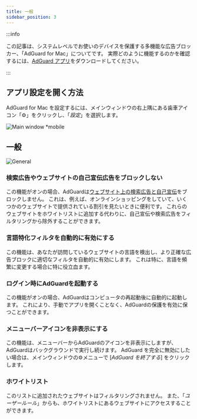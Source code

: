 ```yaml
---
title: 一般
sidebar_position: 3
---
```


:::info

この記事は、システムレベルでお使いのデバイスを保護する多機能な広告ブロッカー、「AdGuard for Mac」についてです。 実際どのように機能するのかを確認するには、[AdGuard アプリ](https://agrd.io/download-kb-adblock)をダウンロードしてください。

:::

## アプリ設定を開く方法

AdGuard for Mac を設定するには、メインウィンドウの右上隅にある歯車アイコン「⚙️」をクリックし、「_設定_」を選択します。

![Main window \*mobile](https://cdn.adtidy.org/content/kb/ad_blocker/mac/main.png)

## 一般

![General](https://cdn.adtidy.org/content/kb/ad_blocker/mac/general.png)

### 検索広告やウェブサイトの自己宣伝広告をブロックしない

この機能がオンの場合、AdGuardは[ウェブサイト上の検索広告と自己宣伝](/general/ad-filtering/search-ads)をブロックしません。 これは、例えば、オンラインショッピングをしていて、いくつかのウェブサイトで提供されている割引を見たいときに便利です。 これらのウェブサイトをホワイトリストに追加する代わりに、自己宣伝や検索広告をフィルタリングから除外することができます。

### 言語特化フィルタを自動的に有効にする

この機能は、あなたが訪問しているウェブサイトの言語を検出し、より正確な広告ブロックに適切なフィルタを自動的に有効にします。 これは特に、言語を頻繁に変更する場合に特に役立血ます。

### ログイン時にAdGuardを起動する

この機能がオンの場合、AdGuardはコンピュータの再起動後に自動的に起動します。 これにより、手動でアプリを開くことなく、AdGuardの保護を有効に保つことができます。

### メニューバーアイコンを非表示にする

この機能は、メニューバーからAdGuardのアイコンを非表示にしますが、AdGuardはバックグラウンドで実行し続けます。 AdGuard を完全に無効にしたい場合は、メインウィンドウの⚙️メニューで [_AdGuard を終了する_] をクリックします。

### ホワイトリスト

このリストに追加されたウェブサイトはフィルタリングされません。 また、「_ユーザールール_」からも、ホワイトリストにあるウェブサイトにアクセスすることができます。

